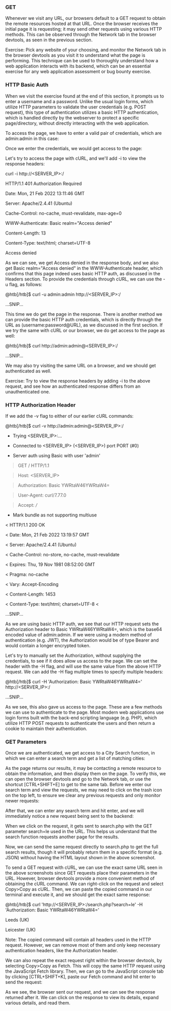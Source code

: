 <h3>GET</h3>

Whenever we visit any URL, our browsers default to a GET request to obtain the remote resources hosted at that URL. Once the browser receives the initial page it is requesting; it may send other requests using various HTTP methods. This can be observed through the Network tab in the browser devtools, as seen in the previous section.

Exercise: Pick any website of your choosing, and monitor the Network tab in the browser devtools as you visit it to understand what the page is performing. This technique can be used to thoroughly understand how a web application interacts with its backend, which can be an essential exercise for any web application assessment or bug bounty exercise.

<h3>HTTP Basic Auth</h3>

When we visit the exercise found at the end of this section, it prompts us to enter a username and a password. Unlike the usual login forms, which utilize HTTP parameters to validate the user credentials (e.g. POST request), this type of authentication utilizes a basic HTTP authentication, which is handled directly by the webserver to protect a specific page/directory, without directly interacting with the web application.

To access the page, we have to enter a valid pair of credentials, which are admin:admin in this case:

Once we enter the credentials, we would get access to the page:

Let's try to access the page with cURL, and we'll add -i to view the response headers:

curl -i http://<SERVER_IP>:<PORT>/

HTTP/1.1 401 Authorization Required

Date: Mon, 21 Feb 2022 13:11:46 GMT

Server: Apache/2.4.41 (Ubuntu)

Cache-Control: no-cache, must-revalidate, max-age=0

WWW-Authenticate: Basic realm="Access denied"

Content-Length: 13

Content-Type: text/html; charset=UTF-8

Access denied

As we can see, we get Access denied in the response body, and we also get Basic realm="Access denied" in the WWW-Authenticate header, which confirms that this page indeed uses basic HTTP auth, as discussed in the Headers section. To provide the credentials through cURL, we can use the -u flag, as follows:

@htb[/htb]$ curl -u admin:admin http://<SERVER_IP>:<PORT>/

<!DOCTYPE html>

<html lang="en">

<head>

...SNIP...

This time we do get the page in the response. There is another method we can provide the basic HTTP auth credentials, which is directly through the URL as (username:password@URL), as we discussed in the first section. If we try the same with cURL or our browser, we do get access to the page as well:

@htb[/htb]$ curl http://admin:admin@<SERVER_IP>:<PORT>/

<!DOCTYPE html>

<html lang="en">

<head>

...SNIP...

We may also try visiting the same URL on a browser, and we should get authenticated as well.

Exercise: Try to view the response headers by adding -i to the above request, and see how an authenticated response differs from an unauthenticated one.

<h3>HTTP Authorization Header</h3>

If we add the -v flag to either of our earlier cURL commands:

@htb[/htb]$ curl -v http://admin:admin@<SERVER_IP>:<PORT>/

- Trying <SERVER_IP>:<PORT>...

- Connected to <SERVER_IP> (<SERVER_IP>) port PORT (#0)

- Server auth using Basic with user 'admin'

> GET / HTTP/1.1

> Host: <SERVER_IP>

> Authorization: Basic YWRtaW46YWRtaW4=

> User-Agent: curl/7.77.0

> Accept: _/_

>

- Mark bundle as not supporting multiuse

< HTTP/1.1 200 OK

< Date: Mon, 21 Feb 2022 13:19:57 GMT

< Server: Apache/2.4.41 (Ubuntu)

< Cache-Control: no-store, no-cache, must-revalidate

< Expires: Thu, 19 Nov 1981 08:52:00 GMT

< Pragma: no-cache

< Vary: Accept-Encoding

< Content-Length: 1453

< Content-Type: text/html; charset=UTF-8
<

<!DOCTYPE html>

<html lang="en">

<head>

...SNIP...

As we are using basic HTTP auth, we see that our HTTP request sets the Authorization header to Basic YWRtaW46YWRtaW4=, which is the base64 encoded value of admin:admin. If we were using a modern method of authentication (e.g. JWT), the Authorization would be of type Bearer and would contain a longer encrypted token.

Let's try to manually set the Authorization, without supplying the credentials, to see if it does allow us access to the page. We can set the header with the -H flag, and will use the same value from the above HTTP request. We can add the -H flag multiple times to specify multiple headers:

@htb[/htb]$ curl -H 'Authorization: Basic YWRtaW46YWRtaW4=' http://<SERVER_IP>:<PORT>/

<!DOCTYPE html

<html lang="en">

<head>

...SNIP...

As we see, this also gave us access to the page. These are a few methods we can use to authenticate to the page. Most modern web applications use login forms built with the back-end scripting language (e.g. PHP), which utilize HTTP POST requests to authenticate the users and then return a cookie to maintain their authentication.

<h3>GET Parameters</h3>

Once we are authenticated, we get access to a City Search function, in which we can enter a search term and get a list of matching cities:

As the page returns our results, it may be contacting a remote resource to obtain the information, and then display them on the page. To verify this, we can open the browser devtools and go to the Network tab, or use the shortcut [CTRL+SHIFT+E] to get to the same tab. Before we enter our search term and view the requests, we may need to click on the trash icon on the top left, to ensure we clear any previous requests and only monitor newer requests:

After that, we can enter any search term and hit enter, and we will immediately notice a new request being sent to the backend:

When we click on the request, it gets sent to search.php with the GET parameter search=le used in the URL. This helps us understand that the search function requests another page for the results.

Now, we can send the same request directly to search.php to get the full search results, though it will probably return them in a specific format (e.g. JSON) without having the HTML layout shown in the above screenshot.

To send a GET request with cURL, we can use the exact same URL seen in the above screenshots since GET requests place their parameters in the URL. However, browser devtools provide a more convenient method of obtaining the cURL command. We can right-click on the request and select Copy>Copy as cURL. Then, we can paste the copied command in our terminal and execute it, and we should get the exact same response:

@htb[/htb]$ curl 'http://<SERVER_IP>:<PORT>/search.php?search=le' -H 'Authorization: Basic YWRtaW46YWRtaW4='

Leeds (UK)

Leicester (UK)

Note: The copied command will contain all headers used in the HTTP request. However, we can remove most of them and only keep necessary authentication headers, like the Authorization header.

We can also repeat the exact request right within the browser devtools, by selecting Copy>Copy as Fetch. This will copy the same HTTP request using the JavaScript Fetch library. Then, we can go to the JavaScript console tab by clicking [CTRL+SHIFT+K], paste our Fetch command and hit enter to send the request:

As we see, the browser sent our request, and we can see the response returned after it. We can click on the response to view its details, expand various details, and read them.
